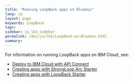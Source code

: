 ```yaml
---
title: "Running LoopBack apps on Bluemix"
lang: ja
layout: page
keywords: LoopBack
tags:
sidebar: ja_lb3_sidebar
permalink: /doc/ja/lb3/LoopBack-on-Bluemix.html
summary:
---
```

For information on running LoopBack apps on IBM Cloud, see:

- [Deploy to IBM Cloud with API Connect](https://console.ng.bluemix.net/catalog/services/api-connect)
- [Creating apps with StrongLoop Arc Starter](https://www.ng.bluemix.net/docs/#starters/StrongLoopArc/index.html)
- [Creating apps with LoopBack Starter](https://www.ng.bluemix.net/docs/starters/LoopBack/index.html)
